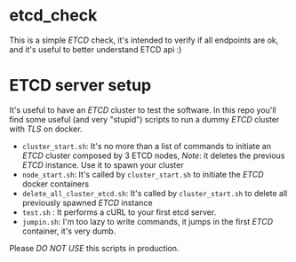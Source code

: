 # etcd_check
This is a simple _ETCD_ check, it's intended to verify if all endpoints are ok, and it's useful to better understand ETCD api :)

# ETCD server setup

It's useful to have an _ETCD_ cluster to test the software. In this repo you'll find some useful (and very "stupid") scripts to run a dummy _ETCD_ cluster with _TLS_ on docker.

 * `cluster_start.sh`: It's no more than a list of commands to initiate an _ETCD_ cluster composed by 3 ETCD nodes, *Note*: it deletes the previous _ETCD_ instance. Use it to spawn your cluster
 * `node_start.sh`: It's called by `cluster_start.sh` to initiate the _ETCD_ docker containers
 * `delete_all_cluster_etcd.sh`: It's called by `cluster_start.sh` to delete all previously spawned _ETCD_ instance
 * `test.sh` : It performs a cURL to your first etcd server.
 * `jumpin.sh`: I'm too lazy to write commands, it jumps in the first _ETCD_ container, it's very dumb.
 
Please *DO NOT USE* this scripts in production.